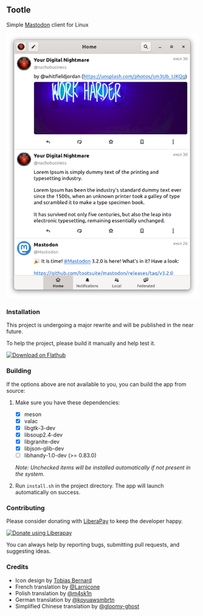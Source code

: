 ## Tootle
Simple [Mastodon](https://github.com/tootsuite/mastodon) client for Linux

![Screenshot](https://raw.githubusercontent.com/bleakgrey/tootle/master/data/screenshot1.png)


### Installation
This project is undergoing a major rewrite and will be published in the near future.

To help the project, please build it manually and help test it.

<a href='https://flathub.org/apps/details/com.github.bleakgrey.tootle'><img height='51' alt='Download on Flathub' src='https://flathub.org/assets/badges/flathub-badge-en.png'/></a>


### Building
If the options above are not available to you, you can build the app from source:

1. Make sure you have these dependencies:
    - [x] meson
    - [x] valac
    - [x] libgtk-3-dev
    - [x] libsoup2.4-dev
    - [x] libgranite-dev
    - [x] libjson-glib-dev
    - [ ] libhandy-1.0-dev (>= 0.83.0)

    *Note: Unchecked items will be installed automatically if not present in the system.*

2. Run `install.sh` in the project directory. The app will launch automatically on success.


### Contributing
Please consider donating with [LiberaPay](https://liberapay.com/bleakgrey/) to keep the developer happy.

<a href="https://liberapay.com/bleakgrey/donate"><img alt="Donate using Liberapay" src="https://liberapay.com/assets/widgets/donate.svg"></a>

You can always help by reporting bugs, submitting pull requests, and suggesting ideas.


### Credits
* Icon design by [Tobias Bernard](https://github.com/bertob)
* French translation by [@Larnicone](https://github.com/Larnicone)
* Polish translation by [@m4sk1n](https://github.com/m4sk1n)
* German translation by [@koyuawsmbrtn](https://github.com/koyuawsmbrtn)
* Simplified Chinese translation by [@gloomy-ghost](https://github.com/gloomy-ghost)

